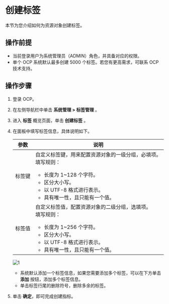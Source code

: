 # 创建标签

本节为您介绍如何为资源对象创建标签。

## 操作前提

* 当前登录用户为系统管理员（ADMIN）角色，并具备对应的权限。
* 单个 OCP 系统默认最多创建 5000 个标签。若您有更高需求，可联系 OCP 技术支持。

## 操作步骤

1. 登录 OCP。

2. 在左侧导航栏中单击 **系统管理 > 标签管理** 。

3. 进入 **标签** 概览页面，单击 **创建标签** 。

4. 在面板中填写标签信息，具体说明如下。

    |  参数  |  说明   |
    |--------|---------|
    |  标签键 |  自定义标签键，用来配置资源对象的一级分组，必填项。<br>填写规则：<ul><li>长度为 1\~128 个字符。</li><li>区分大小写。</li><li>以 UTF-8 格式进行表示。</li><li>具有唯一性，且只能有一个值。</li></ul>    |
    |  标签值  | 自定义标签值，配置资源对象的二级分组，选填项。<br>填写规则：<ul><li>长度为 1\~256 个字符。</li><li>区分大小写。</li><li>以 UTF-8 格式进行表示。</li><li>具有唯一性，且只能有一个值。</li></ul>     |

    ![1](https://obbusiness-private.oss-cn-shanghai.aliyuncs.com/doc/img/ocp/422/%E5%88%9B%E5%BB%BA%E6%A0%87%E7%AD%BE.png)

    * 系统默认添加一个标签信息，如果您需要添加多个标签，可以在下方单击 **添加** 按钮，添加多个标签信息。
    * 单击标签行尾的删除符号，删除多余的标签。

5. 单击 **确定**，即可完成创建指标。
